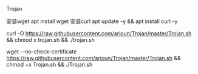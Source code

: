 Trojan

安装wget
apt install wget
安装curl
apt update -y && apt install curl -y

curl -O https://raw.githubusercontent.com/arioun/Trojan/master/Trojan.sh && chmod  x trojan.sh && ./trojan.sh

wget --no-check-certificate https://raw.githubusercontent.com/arioun/Trojan/master/Trojan.sh && chmod +x Trojan.sh && ./Trojan.sh
